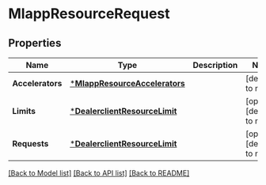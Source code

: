 # MlappResourceRequest

## Properties
Name | Type | Description | Notes
------------ | ------------- | ------------- | -------------
**Accelerators** | [***MlappResourceAccelerators**](mlapp.ResourceAccelerators.md) |  | [default to null]
**Limits** | [***DealerclientResourceLimit**](dealerclient.ResourceLimit.md) |  | [optional] [default to null]
**Requests** | [***DealerclientResourceLimit**](dealerclient.ResourceLimit.md) |  | [optional] [default to null]

[[Back to Model list]](../README.md#documentation-for-models) [[Back to API list]](../README.md#documentation-for-api-endpoints) [[Back to README]](../README.md)


